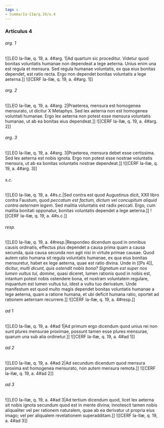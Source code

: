 ```yaml
---
tags : 
- Summa/Ia-IIæ/q.19/a.4
---
```


### Articulus 4

###### arg. 1
![[LEO Ia-IIæ, q. 19, a. 4#arg. 1|Ad quartum sic proceditur. Videtur quod bonitas voluntatis humanae non dependeat a lege aeterna. Unius enim una est regula et mensura. Sed regula humanae voluntatis, ex qua eius bonitas dependet, est ratio recta. Ergo non dependet bonitas voluntatis a lege aeterna.]]
![[CERF Ia-IIæ, q. 19, a. 4#arg. 1]]

###### arg. 2
![[LEO Ia-IIæ, q. 19, a. 4#arg. 2|Praeterea, mensura est homogenea mensurato, ut dicitur X Metaphys. Sed lex aeterna non est homogenea voluntati humanae. Ergo lex aeterna non potest esse mensura voluntatis humanae, ut ab ea bonitas eius dependeat.]]
![[CERF Ia-IIæ, q. 19, a. 4#arg. 2]]

###### arg. 3
![[LEO Ia-IIæ, q. 19, a. 4#arg. 3|Praeterea, mensura debet esse certissima. Sed lex aeterna est nobis ignota. Ergo non potest esse nostrae voluntatis mensura, ut ab ea bonitas voluntatis nostrae dependeat.]]
![[CERF Ia-IIæ, q. 19, a. 4#arg. 3]]

###### s.c.
![[LEO Ia-IIæ, q. 19, a. 4#s.c.|Sed contra est quod Augustinus dicit, XXII libro contra Faustum, quod *peccatum est factum, dictum vel concupitum aliquid contra aeternam legem*. Sed malitia voluntatis est radix peccati. Ergo, cum malitia bonitati opponatur, bonitas voluntatis dependet a lege aeterna.]]
![[CERF Ia-IIæ, q. 19, a. 4#s.c.]]

###### resp.
![[LEO Ia-IIæ, q. 19, a. 4#resp.|Respondeo dicendum quod in omnibus causis ordinatis, effectus plus dependet a causa prima quam a causa secunda, quia causa secunda non agit nisi in virtute primae causae. Quod autem ratio humana sit regula voluntatis humanae, ex qua eius bonitas mensuretur, habet ex lege aeterna, quae est ratio divina. Unde in [[Ps 4]], dicitur, *multi dicunt, quis ostendit nobis bona? Signatum est super nos lumen vultus tui, domine*, quasi diceret, lumen rationis quod in nobis est, intantum potest nobis ostendere bona, et nostram voluntatem regulare, inquantum est lumen vultus tui, idest a vultu tuo derivatum. Unde manifestum est quod multo magis dependet bonitas voluntatis humanae a lege aeterna, quam a ratione humana, et ubi deficit humana ratio, oportet ad rationem aeternam recurrere.]]
![[CERF Ia-IIæ, q. 19, a. 4#resp.]]

###### ad 1
![[LEO Ia-IIæ, q. 19, a. 4#ad 1|Ad primum ergo dicendum quod unius rei non sunt plures mensurae proximae, possunt tamen esse plures mensurae, quarum una sub alia ordinetur.]]
![[CERF Ia-IIæ, q. 19, a. 4#ad 1]]

###### ad 2
![[LEO Ia-IIæ, q. 19, a. 4#ad 2|Ad secundum dicendum quod mensura proxima est homogenea mensurato, non autem mensura remota.]]
![[CERF Ia-IIæ, q. 19, a. 4#ad 2]]

###### ad 3
![[LEO Ia-IIæ, q. 19, a. 4#ad 3|Ad tertium dicendum quod, licet lex aeterna sit nobis ignota secundum quod est in mente divina; innotescit tamen nobis aliqualiter vel per rationem naturalem, quae ab ea derivatur ut propria eius imago; vel per aliqualem revelationem superadditam.]]
![[CERF Ia-IIæ, q. 19, a. 4#ad 3]]

